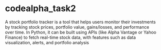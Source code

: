 # codealpha_task2
A stock portfolio tracker is a tool that helps users monitor their investments by tracking stock prices, portfolio value, gains/losses, and performance over time. In Python, it can be built using APIs (like Alpha Vantage or Yahoo Finance) to fetch real-time stock data, with features such as data visualization, alerts, and portfolio analysis
